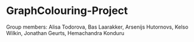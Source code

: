 # GraphColouring-Project

Group members: Alisa Todorova, Bas Laarakker, Arsenijs Hutornovs, Kelso Wilkin, Jonathan Geurts, Hemachandra Konduru 
